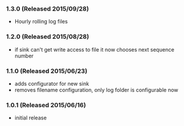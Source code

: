 ### 1.3.0 (Released 2015/09/28)
* Hourly rolling log files

### 1.2.0 (Released 2015/08/28)
* if sink can't get write access to file it now chooses next sequence number

### 1.1.0 (Released 2015/06/23)
* adds configurator for new sink
* removes filename configuration, only log folder is configurable now

### 1.0.1 (Released 2015/06/16)
* initial release

